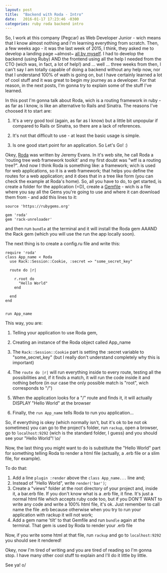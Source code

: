 ```yaml
---
layout: post
title:  "Backend with Roda - Intro"
date:   2016-01-17 17:23:46 -0300
categories: ruby roda backend intro
---
```

So, I work at this company (Pegcar) as Web Developer Junior - wich means that I know almost nothing and I'm learning everything from scratch. Then, a few weeks ago - it was the last week of 2015, I think, they asked me to develop a landing page ~almost~ [all by myself](https://www.youtube.com/watch?v=XjDqsNwOsPk). I had to develop the backend (using Ruby) AND the frontend using all the help I needed from the CTO (wich was, in fact, a lot of help!) and ... well ... three weeks from then, I can't say I am totally capable of doing a backend without any help now, nor that I understand 100% of wath is going on, but I have certainly learned a lot of cool stuff and it was great to begin my journey as a developer. For that reason, in the next posts, I'm gonna try to explain some of the stuff I've learned. 

In this post I'm gonna talk about Roda, wich is a routing framework in ruby - as far as I know, is like an alternative to Rails and Sinatra. The reasons I've choosed it to start are:

1.  It's a very good tool (again, as far as I know) but a little bit unpopular if compared to Rails or Sinatra, so there are a lack of references. 

2.  It's not that difficult to use - at least the basic usage is simple.

3.  Is one good start point for an application. So Let's Go! :)

Okey, [Roda](http://roda.jeremyevans.net/) was written by Jeremy Evans. In it's web site, he call Roda a 'routing tree web framework toolkit' and my first doubt was "wtf is a routing tree?". And now I think Roda is something like: a framework; wich is used for web applications, so it is a web framework; that helps you define the routes for a web application; and it does that in a tree like form (you can check the example at Roda's home). So, all you have to do, to get started, is create a folder for the application (=D), create a [Gemfile](http://bundler.io/gemfile.html) - wich is a file where you say all the Gems you're going to use and where it can download them from - and add this lines to it: 

	source 'https://rubygems.org'

	gem 'roda'
	gem 'rack-unreloader'

 and then run `bundle` at the terminal and it will install the Roda gem AAAND the Rack gem (which you will use the run the app locally soon).

 The next thing is to create a config.ru file and write this:
	
	require 'roda'
	class App_name < Roda
	  use Rack::Session::Cookie, :secret => "some_secret_key"

	  route do |r|

	    r.root do
	      "Hello World"
	    end

	  end
	end


	run App_name

This way, you are:

1. Telling your application to use Roda gem, 

2. Creating an instance of the Roda object called App_name

3. The `Rack::Session::Cookie` part is setting the :secret variable to "some_secret_key" (but I really don't understand completely why this is important)

4. The `route do |r|` will run everything inside to every route, testing all the possibilities and, if it finds a match, it will run the code inside it and nothing before (in our case the only possible match is "root", wich corresponds to "/")

5. When the application looks for a "/" route and finds it, it will actually DISPLAY "Hello World" at the browser

6. Finally, the `run App_name` tells Roda to run you application...

So, if everything is okey (which normally isn't, but it's ok to be not ok sometimes) you can go to the project's folder, run `rackup`, open a browser, go to `localhost:9292` (wich is the standard folder, I guess) and you should see your "Hello World"! \o/

Now, the last thing you might want to do is substitute the "Hello World" part for something telling Roda to render a html file (actually, a .erb file or a slim file, for example). 

To do that:

1.  Add a line `plugin :render` above the `class App_name...` line and; 
2.  Instead of "Hello World", write `render('bar')`;
3.  Create a "views" folder at the root directory of your project and, inside it, a bar.erb file. If you don't know what is a .erb file, it fine. It's just a normal html file which accepts ruby code too, but if you DON'T WANT to write any code and write a 100% html file, it's ok. Just remember to call name the file .erb because otherwise when you try to run your application with rackup it will not work;
4.  Add a gem name 'tilt' to that Gemfile and run `bundle` again at the terminal. That gem is used by Roda to render your .erb file

Now, if you write some html at that file, run `rackup` and go to `localhost:9292` you should see it rendered! 

Okey, now I'm tired of writing and you are tired of reading so I'm gonna stop. I have many other cool stuff to explain and I'll do it little by little.

See ya! o/ 